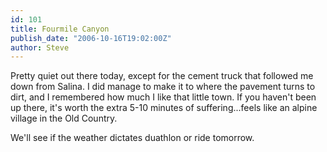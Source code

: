```yaml
---
id: 101
title: Fourmile Canyon
publish_date: "2006-10-16T19:02:00Z"
author: Steve
---
```

Pretty quiet out there today, except for the cement truck that followed me down from Salina. I did manage to make it to where the pavement turns to dirt, and I remembered how much I like that little town. If you haven't been up there, it's worth the extra 5-10 minutes of suffering...feels like an alpine village in the Old Country.

We'll see if the weather dictates duathlon or ride tomorrow.
